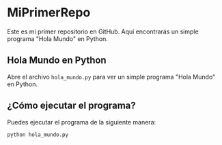 # MiPrimerRepo
Este es mi primer repositorio en GitHub. Aquí encontrarás un simple programa "Hola Mundo" en Python.

## Hola Mundo en Python
Abre el archivo `hola_mundo.py` para ver un simple programa "Hola Mundo" en Python.

## ¿Cómo ejecutar el programa?
Puedes ejecutar el programa de la siguiente manera:
```bash
python hola_mundo.py
